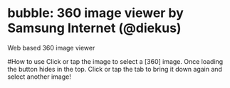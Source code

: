 # bubble: 360 image viewer by Samsung Internet (@diekus) 
Web based 360 image viewer

#How to use
Click or tap the image to select a [360] image. Once loading the button hides in the top. Click or tap the tab to bring it down again and select another image!


